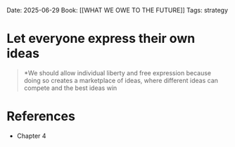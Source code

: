 Date: 2025-06-29
Book: [[WHAT WE OWE TO THE FUTURE]]
Tags: strategy
# Let everyone express their own ideas

>*We should allow individual liberty and free expression because doing so creates a marketplace of ideas, where different ideas can compete and the best ideas win

# References
- Chapter 4